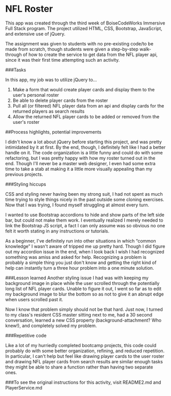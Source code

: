 # NFL Roster

This app was created through the third week of BoiseCodeWorks Immersive Full Stack program. The project utilized HTML, CSS, Bootstrap, JavaScript, and extensive use of jQuery.

The assignment was given to students with no pre-existing code/to be made from scratch, though students were given a step-by-step walk-through of how to create the service to get data from the NFL player api, since it was their first time attempting such an activity.

###Tasks

In this app, my job was to utilize jQuery to...

1. Make a form that would create player cards and display them to the user's personal roster
2. Be able to delete player cards from the roster
3. Pull all (or filtered) NFL player data from an api and display cards for the returned players as search results
4. Allow the returned NFL player cards to be added or removed from the user's roster

##Process highlights, potential improvements

I didn't know a lot about jQuery before starting this project, and was pretty intimidated by it at first. By the end, though, I definitely felt like I had a better handle on it. The code organization is a little funny and could do with some refactoring, but I was pretty happy with how my roster turned out in the end. Though I'll never be a master web designer, I even had some extra time to take a stab at making it a little more visually appealing than my previous projects.

###Styling hiccups

CSS and styling never having been my strong suit, I had not spent as much time trying to style things nicely in the past outside some cloning exercises. Now that I was trying, I found myself struggling at almost every turn.

I wanted to use Bootstrap accordions to hide and show parts of the left side bar, but could not make them work. I eventually realized I merely needed to link the Bootstrap JS script, a fact I can only assume was so obvious no one felt it worth stating in any instructions or tutorials.

As a beginner, I've definitely run into other situations in which “common knowledge” I wasn't aware of tripped me up pretty hard. Though I did figure out my accordion issue in the end, when I look back I wish I had recognized something was amiss and asked for help. Recognizing a problem is probably a simple thing you just don't know and getting the right kind of help can instantly turn a three hour problem into a one minute solution.

###Lesson learned
Another styling issue I had was with keeping my background image in place while the user scrolled through the potentially long list of NFL player cards. Unable to figure it out, I went so far as to edit my background image to blur the bottom so as not to give it an abrupt edge when users scrolled past it.

Now I know that problem simply should not be that hard. Just now, I turned to my class's resident CSS master sitting next to me, had a 30 second conversation, learned a new CSS property (background-attachment? Who knew!), and completely solved my problem.

###Repetitive code

Like a lot of my hurriedly completed bootcamp projects, this code could probably do with some better organization, refining, and reduced repetition. In particular, I can't help but feel like drawing player cards to the user roster and drawing NFL player cards from search results are similar enough tasks they might be able to share a function rather than having two separate ones. 

###To see the original instructions for this activity, visit README2.md and PlayerService.md